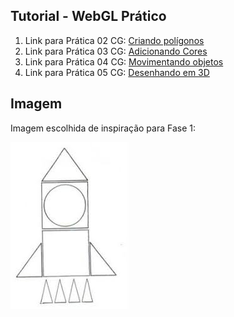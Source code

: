 ## Tutorial - WebGL Prático

1. Link para Prática 02 CG: [Criando polígonos](tutorial/licao01.html)  
2. Link para Prática 03 CG: [Adicionando Cores](tutorial/licao02.html)  
3. Link para Prática 04 CG: [Movimentando objetos](tutorial/licao03.html)
4. Link para Prática 05 CG: [Desenhando em 3D](tutorial/licao04.html)

## Imagem

Imagem escolhida de inspiração para Fase 1:

![imagem pre-1](pre-1.jpg)
